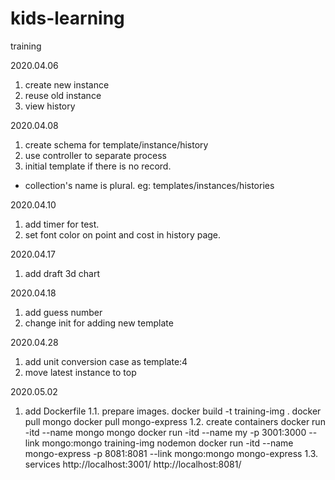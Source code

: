 # kids-learning
training


2020.04.06 
1. create new instance
2. reuse old instance
3. view history

2020.04.08
1. create schema for template/instance/history
2. use controller to separate process
3. initial template if there is no record.

* collection's name is plural. eg: templates/instances/histories

2020.04.10
1. add timer for test.
2. set font color on point and cost in history page.

2020.04.17
1. add draft 3d chart

2020.04.18
1. add guess number
2. change init for adding new template

2020.04.28
1. add unit conversion case as template:4
2. move latest instance to top

2020.05.02
1. add Dockerfile
  1.1. prepare images.
    docker build -t training-img .
    docker pull mongo
    docker pull mongo-express
  1.2. create containers
    docker run -itd --name mongo mongo 
    docker run -itd --name my -p 3001:3000 --link mongo:mongo training-img nodemon
    docker run -itd --name mongo-express -p 8081:8081 --link mongo:mongo mongo-express
  1.3. services
    http://localhost:3001/
    http://localhost:8081/



